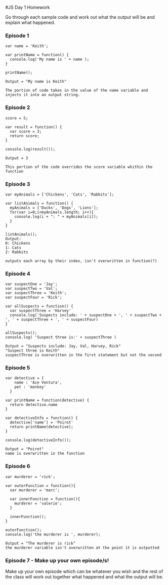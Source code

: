 #JS Day 1 Homework

Go through each sample code and work out what the output will be and explain what happened.

### Episode 1
```
var name = 'Keith';

var printName = function() {
  console.log('My name is ' + name );
}

printName();

Output = "My name is Keith"

The portion of code takes in the value of the name variable and injects it into an output string.

```

### Episode 2
```
score = 5;

var result = function() {
  var score = 3;
  return score;
}

console.log(result());

Output = 3

This portion of the code overrides the score variable whithin the function

```

### Episode 3
```
var myAnimals = ['Chickens', 'Cats', 'Rabbits'];

var listAnimals = function() {
  myAnimals = ['Ducks', 'Dogs', 'Lions'];
  for(var i=0;i<myAnimals.length; i++){
    console.log(i + ": " + myAnimals[i]);
  }
}

listAnimals();
Output: 
0: Chickens
1: Cats
2: Rabbits

outputs each array by their index, isn't overwritten in function(?)

```

### Episode 4

```
var suspectOne = 'Jay';
var suspectTwo = 'Val';
var suspectThree = 'Keith';
var suspectFour = 'Rick';

var allSuspects = function() {
  var suspectThree = 'Harvey'
  console.log('Suspects include: ' + suspectOne + ', ' + suspectTwo + ', ' + suspectThree + ', ' + suspectFour)
}

allSuspects();
console.log( 'Suspect three is:' + suspectThree )

Output = "Suspects include: Jay, Val, Harvey, Rick"
"Suspect three is Keith"
suspectThree is overwritten in the first statement but not the second
```

### Episode 5

```
var detective = {
    name : 'Ace Ventura',
    pet : 'monkey'
  }

var printName = function(detective) {
  return detective.name
}

var detectiveInfo = function() {
  detective['name'] = 'Poirot'
  return printName(detective);
}

console.log(detectiveInfo());

Output = "Poirot"
name is overwritten in the function

```

### Episode 6
```
var murderer = 'rick';

var outerFunction = function(){
  var murderer = 'marc';

  var innerFunction = function(){
    murderer = 'valerie';
  }

  innerFunction();
}

outerFunction();
console.log('the murderer is ', murderer);

Output = "The murderer is rick"
the murderer variable isn't overwritten at the point it is outputted
```

### Episode 7 - Make up your own episode/s!

Make up your own episode which can be whatever you wish and the rest of the class will work out together what happened and what the output will be.